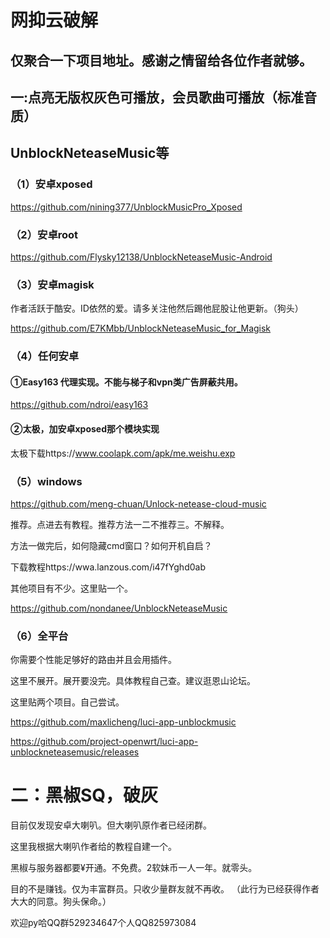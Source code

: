 
# 网抑云破解

## 仅聚合一下项目地址。感谢之情留给各位作者就够。


## 一:点亮无版权灰色可播放，会员歌曲可播放（标准音质）


## UnblockNeteaseMusic等


### （1）安卓xposed

https://github.com/nining377/UnblockMusicPro_Xposed

### （2）安卓root

https://github.com/Flysky12138/UnblockNeteaseMusic-Android

### （3）安卓magisk

作者活跃于酷安。ID依然的爱。请多关注他然后踢他屁股让他更新。（狗头）

https://github.com/E7KMbb/UnblockNeteaseMusic_for_Magisk

### （4）任何安卓

#### ①Easy163  代理实现。不能与梯子和vpn类广告屏蔽共用。

https://github.com/ndroi/easy163

#### ②太极，加安卓xposed那个模块实现

太极下载https://www.coolapk.com/apk/me.weishu.exp



### （5）windows

https://github.com/meng-chuan/Unlock-netease-cloud-music

推荐。点进去有教程。推荐方法一二不推荐三。不解释。

方法一做完后，如何隐藏cmd窗口？如何开机自启？

下载教程https://wwa.lanzous.com/i47fYghd0ab

其他项目有不少。这里贴一个。

https://github.com/nondanee/UnblockNeteaseMusic



### （6）全平台

你需要个性能足够好的路由并且会用插件。

这里不展开。展开要没完。具体教程自己查。建议逛恩山论坛。

这里贴两个项目。自己尝试。

https://github.com/maxlicheng/luci-app-unblockmusic

https://github.com/project-openwrt/luci-app-unblockneteasemusic/releases




# 二：黑椒SQ，破灰

目前仅发现安卓大喇叭。但大喇叭原作者已经闭群。

这里我根据大喇叭作者给的教程自建一个。

黑椒与服务器都要¥开通。不免费。2软妹币一人一年。就零头。

目的不是赚钱。仅为丰富群员。只收少量群友就不再收。
（此行为已经获得作者大大的同意。狗头保命。）

欢迎py哈QQ群529234647个人QQ825973084




